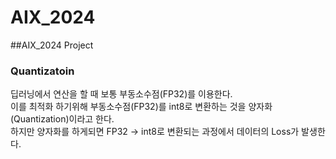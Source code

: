 # AIX_2024
##AIX_2024 Project   
### Quantizatoin   
딥러닝에서 연산을 할 때 보통 부동소수점(FP32)를 이용한다.   
이를 최적화 하기위해 부동소수점(FP32)를 int8로 변환하는 것을 양자화(Quantization)이라고 한다.   
하지만 양자화를 하게되면 FP32 -> int8로 변환되는 과정에서 데이터의 Loss가 발생한다.      
